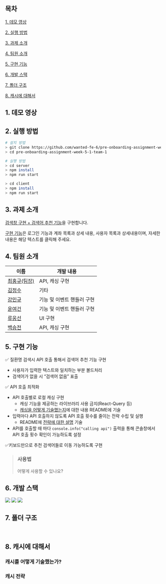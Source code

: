 ## 목차

[1. 데모 영상](#1-데모-영상)

[2. 실행 방법](#2-실행-방법)

[3. 과제 소개](#3-과제-소개)

[4. 팀원 소개](#4-팀원-소개)

[5. 구현 기능](#5-구현-기능)

[6. 개발 스택](#6-개발-스택)

[7. 폴더 구조](#7-폴더-구조)

[8. 캐시에 대해서](#8-캐시에-대해서)

## 1. 데모 영상

## 2. 실행 방법

```bash
# 설치 방법
> git clone https://github.com/wanted-fe-6/pre-onboarding-assignment-week-5-1-team-1.git
> cd pre-onboarding-assignment-week-5-1-team-1

# 실행 방법
> cd server
> npm install
> npm run start

> cd client
> npm install
> npm run start
```

## 3. 과제 소개

[검색창 구현 + 검색어 추천 기능](https://younuk.notion.site/ab401d7f6b684ff3a199dce1cf312bae)을 구현합니다.

[구현 기능](#5-구현-기능)은 로그인 기능과 계좌 목록과 상세 내용, 사용자 목록과 상세내용이며, 자세한 내용은 해당 텍스트를 클릭해 주세요.

## 4. 팀원 소개

| 이름                                          | 개발 내용                  |
| --------------------------------------------- | -------------------------- |
| [최홍규(팀장)](https://github.com/gomgun-lab) | API, 캐싱 구현             |
| [김정수](https://github.com/sunpl13)          | 기타                       |
| [강민규](https://github.com/kagrin97)         | 기능 및 이벤트 핸들러 구현 |
| [윤여건](https://github.com/kunnyCode)        | 기능 및 이벤트 핸들러 구현 |
| [류웅선](https://github.com/unsnruu)          | UI 구현                    |
| [백승전](https://github.com/BaikSeungJeon)    | API, 캐싱 구현             |

## 5. 구현 기능

✅ 질환명 검색시 API 호출 통해서 검색어 추천 기능 구현

- 사용자가 입력한 텍스트와 일치하는 부분 볼드처리
- 검색어가 없을 시 “검색어 없음” 표출

✅ API 호출 최적화

- API 호출별로 로컬 캐싱 구현
  - 캐싱 기능을 제공하는 라이브러리 사용 금지(React-Query 등)
  - [캐싱을 어떻게 기술했는지](#캐시를-어떻게-기술했는가)에 대한 내용 README에 기술
- 입력마다 API 호출하지 않도록 API 호출 횟수를 줄이는 전략 수립 및 실행
  - README에 [전략에 대한 설명](#캐시-전략) 기술
- API를 호출할 때 마다 `console.info("calling api")` 출력을 통해 콘솔창에서 API 호출 횟수 확인이 가능하도록 설정

✅키보드만으로 추천 검색어들로 이동 가능하도록 구현

> ### 사용법
>
> 어떻게 사용할 수 있나요?

## 6. 개발 스택

<div>
<img src="https://img.shields.io/badge/React-61DAFB?style=for-the-badge&logo=react&logoColor=white"/>
<img src="https://img.shields.io/badge/JavaScript-F7DF1E?style=for-the-badge&logo=javascript&logoColor=white"/>
<img src="https://img.shields.io/badge/styled components-DB7093?style=for-the-badge&logo=styledcomponents&logoColor=white"/>

</div>
  
## 7. 폴더 구조
<pre>

</pre>

## 8. 캐시에 대해서

### 캐시를 어떻게 기술했는가?

### 캐시 전략
